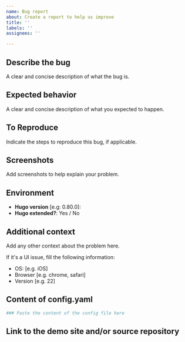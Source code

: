```yaml
---
name: Bug report
about: Create a report to help us improve
title: ''
labels: ''
assignees: ''

---
```


<!-- 
    Before creating this bug report, make sure you have read the theme documentation: https://docs.stack.jimmycai.com/
-->

## Describe the bug
A clear and concise description of what the bug is.

## Expected behavior
A clear and concise description of what you expected to happen.

## To Reproduce
Indicate the steps to reproduce this bug, if applicable.

## Screenshots
Add screenshots to help explain your problem.

## Environment

- **Hugo version** [e.g: 0.80.0]: 
- **Hugo extended?**: Yes / No

## Additional context
Add any other context about the problem here.

If it's a UI issue, fill the following information:

 - OS: [e.g. iOS]
 - Browser [e.g. chrome, safari]
 - Version [e.g. 22]

## Content of config.yaml
```yaml
### Paste the content of the config file here
```

## Link to the demo site and/or source repository

